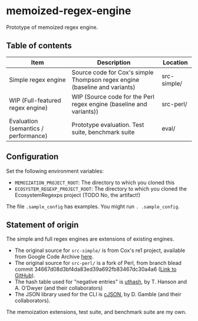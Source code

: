 # memoized-regex-engine

Prototype of memoized regex engine.

## Table of contents

| Item | Description | Location |
|------|-------------|----------|
| Simple regex engine | Source code for Cox's simple Thompson regex engine (baseline and variants)       | src-simple/ |
| WIP (Full-featured regex engine) | WIP (Source code for the Perl regex engine (baseline and variants)) | src-perl/ |
| Evaluation (semantics / performance) | Prototype evaluation. Test suite, benchmark suite               | eval/ |

## Configuration

Set the following environment variables:
- `MEMOIZATION_PROJECT_ROOT`: The directory to which you cloned this
- `ECOSYSTEM_REGEXP_PROJECT_ROOT`: The directory to which you cloned the EcosystemRegexps project (TODO No, the artifact!)

The file `.sample_config` has examples. You might run `. .sample_config`.

## Statement of origin

The simple and full regex engines are extensions of existing engines.
  - The original source for `src-simple/` is from Cox's re1 project, available from Google Code Archive [here](https://code.google.com/archive/p/re1/).
  - The original source for `src-perl/` is a fork of Perl, from branch blead commit 34667d08d3bf4da83ed39a692fb83467dc30a4a6 ([Link to GitHub](https://github.com/Perl/perl5/commit/34667d08d3bf4da83ed39a692fb83467dc30a4a6)).
  - The hash table used for "negative entries" is [uthash](https://github.com/troydhanson/uthash), by T. Hanson and A. O'Dwyer (and their collaborators)
  - The JSON library used for the CLI is [cJSON](https://github.com/DaveGamble/cJSON), by D. Gamble (and their collaborators).

The memoization extensions, test suite, and benchmark suite are my own.
